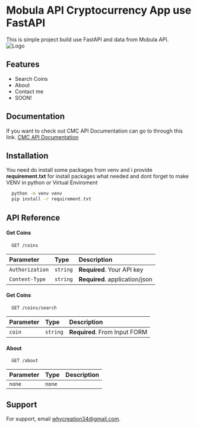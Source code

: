 
# Mobula API Cryptocurrency App use FastAPI

This is simple project build use FastAPI and data from Mobula API.<br>
![Logo](https://mobula.io/metaimage/Generic/others.png)
## Features

- Search Coins
- About
- Contact me
- SOON!



## Documentation
If you want to check out CMC API Documentation can go to through this link.
[CMC API Documentation](https://coinmarketcap.com/api/documentation)



## Installation

You need do install some packages from venv and i provide <b>requirement.txt</b> for install packages what needed
and dont forget to make VENV in python or Virtual Enviroment
```bash
  python -m venv venv
  pip install -r requirement.txt
```
    
## API Reference

#### Get Coins

```http
  GET /coins
```

| Parameter | Type     | Description                |
| :-------- | :------- | :------------------------- |
| `Authorization` | `string` | **Required**. Your API key |
| `Content-Type` | `string` | **Required**. application/json |

#### Get Coins

```http
  GET /coins/search
```

| Parameter | Type     | Description                       |
| :-------- | :------- | :-------------------------------- |
| `coin`      | `string` | **Required**. From Input FORM |


#### About

```http
  GET /about
```

| Parameter | Type     | Description                       |
| :-------- | :------- | :-------------------------------- |
| `none`      | `none` | |




## Support

For support, email whycreation34@gmail.com.

